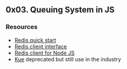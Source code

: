 ## 0x03. Queuing System in JS

### Resources
* [Redis quick start](https://redis.io/docs/getting-started/)
* [Redis client interface](https://redis.io/docs/manual/cli/)
* [Redis client for Node JS](https://github.com/redis/node-redis)
* [Kue](https://github.com/Automattic/kue) deprecated but still use in the industry

